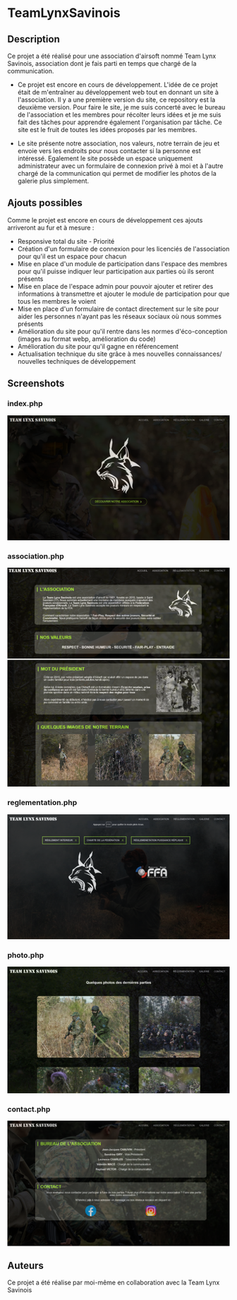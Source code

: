 # TeamLynxSavinois

## Description

Ce projet a été réalisé pour une association d'airsoft nommé Team Lynx Savinois, association dont je fais parti en temps que chargé de la communication. 
 - Ce projet est encore en cours de développement.
L'idée de ce projet était de m'entraîner au développement web tout en donnant un site à l'association. Il y a une première version du site, ce repository est la deuxième version.
Pour faire le site, je me suis concerté avec le bureau de l'association et les membres pour récolter leurs idées et je me suis fait des tâches pour apprendre également l'organisation par tâche. Ce site est le fruit de toutes les idées proposés par les membres.

 - Le site présente notre association, nos valeurs, notre terrain de jeu et envoie vers les endroits pour nous contacter si la personne est intéressé. 
Egalement le site possède un espace uniquement administrateur avec un formulaire de connexion privé à moi et à l'autre chargé de la communication qui permet de modifier les photos de la galerie plus simplement.

## Ajouts possibles

Comme le projet est encore en cours de développement ces ajouts arriveront au fur et à mesure : 
  - Responsive total du site - Priorité
  - Création d'un formulaire de connexion pour les licenciés de l'association pour qu'il est un espace pour chacun
  - Mise en place d'un module de participation dans l'espace des membres pour qu'il puisse indiquer leur participation aux parties où ils seront présents
  - Mise en place de l'espace admin pour pouvoir ajouter et retirer des informations à transmettre et ajouter le module de participation pour que tous les membres le voient
  - Mise en place d'un formulaire de contact directement sur le site pour aider les personnes n'ayant pas les réseaux sociaux où nous sommes présents
  - Amélioration du site pour qu'il rentre dans les normes d'éco-conception (images au format webp, amélioration du code)
  - Amélioration du site pour qu'il gagne en référencement
  - Actualisation technique du site grâce à mes nouvelles connaissances/ nouvelles techniques de développement

## Screenshots

### index.php
![screen](./public/images/visuels/index.png)
### association.php
![screen](./public/images/visuels/asso1.png)
![screen](./public/images/visuels/asso2.png)
### reglementation.php
![screen](./public/images/visuels/regle.png)
### photo.php
![screen](./public/images/visuels/galerie.png)
### contact.php
![screen](./public/images/visuels/contact.png)

## Auteurs

Ce projet a été réalise par moi-même en collaboration avec la Team Lynx Savinois
